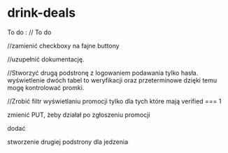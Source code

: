 # drink-deals


To do :
// To do

//zamienić checkboxy na fajne buttony

//uzupełnić dokumentację.

//Stworzyć drugą podstronę z logowaniem podawania tylko hasła. wyświetlenie dwóch tabel to weryfikacji oraz przeterminowe dzięki temu mogę kontrolować promki. 

//Zrobić filtr wyświetlaniu promocji tylko dla tych które mają verified === 1

zmienić PUT, żeby działał po zgłoszeniu promocji

dodać 

stworzenie drugiej podstrony dla jedzenia